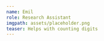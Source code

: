 ```yaml
---
name: Emil
role: Research Assistant
imgpath: assets/placeholder.png
teaser: Helps with counting digits
---
```

